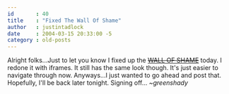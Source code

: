 ```yaml
---
id       : 40
title    : "Fixed The Wall Of Shame"
author   : justintadlock
date     : 2004-03-15 20:33:00 -5
category : old-posts
---
```


Alright folks...Just to let you know I fixed up the <a href="http://" title="Link No Longer Available"><del> WALL OF SHAME</del></a> today.  I redone it with iframes.  It still has the same look though.  It's just easier to navigate through now.  Anyways...I just wanted to go ahead and post that.  Hopefully, I'll be back later tonight.  Signing off...  <em> ~greenshady</em>
